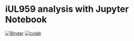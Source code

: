 # iUL959 analysis with Jupyter Notebook

[![Binder](https://mybinder.org/badge_logo.svg)](https://mybinder.org/v2/gh/uliebal/iUL959/master) [![colab](https://colab.research.google.com/assets/colab-badge.svg)](https://colab.research.google.com/github/uliebal/iUL959/blob/master/iUL959_JupyterNotebook.ipynb)
